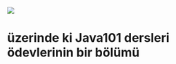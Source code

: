 

<p align ="left">
 <a href ="https://www.patika.dev/" target ="_blank"> <img src="https://media-exp3.licdn.com/dms/image/C4D0BAQG1AL6eXKd-_Q/company-logo_200_200/0/1613159962451?e=2159024400&v=beta&t=QjygYj_usV9_XqZJaudlyix0a0H4ulMorEPsRBfqzG4"/></a> 
</p>

# üzerinde ki Java101 dersleri ödevlerinin bir bölümü

